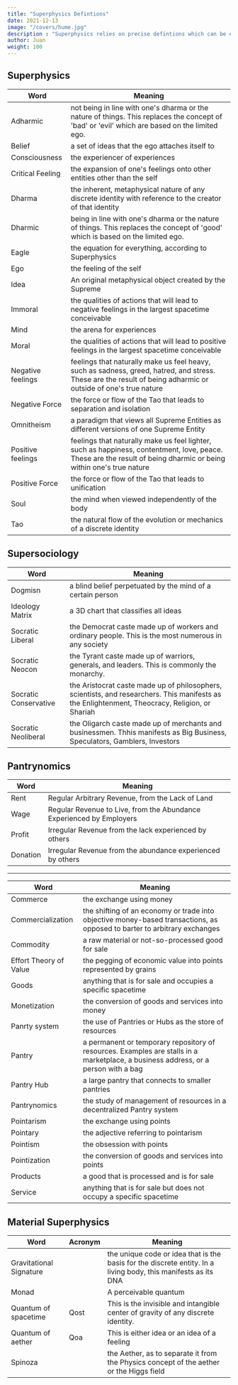 ```yaml
---
title: "Superphysics Defintions"
date: 2021-12-13
image: "/covers/hume.jpg"
description : "Superphysics relies on precise defintions which can be eventually followed by future artificially-intelligent systems"
author: Juan
weight: 100
---
```




## Superphysics

Word | Meaning
--- | ---
Adharmic | not being in line with one's dharma or the nature of things. This replaces the concept of 'bad' or 'evil' which are based on the limited ego. 
Belief | a set of ideas that the ego attaches itself to
Consciousness | the experiencer of experiences 
Critical Feeling | the expansion of one's feelings onto other entities other than the self 
Dharma | the inherent, metaphysical nature of any discrete identity with reference to the creator of that identity 
Dharmic | being in line with one's dharma or the nature of things. This replaces the concept of 'good' which is based on the limited ego.
Eagle | the equation for everything, according to Superphysics
Ego | the feeling of the self 
Idea | An original metaphysical object created by the Supreme
Immoral | the qualities of actions that will lead to negative feelings in the largest spacetime conceivable
Mind | the arena for experiences
Moral | the qualities of actions that will lead to positive feelings in the largest spacetime conceivable
Negative feelings | feelings that naturally make us feel heavy, such as sadness, greed, hatred, and stress. These are the result of being adharmic or outside of one's true nature
Negative Force | the force or flow of the Tao that leads to separation and isolation
Omnitheism | a paradigm that views all Supreme Entities as different versions of one Supreme Entity 
Positive feelings | feelings that naturally make us feel lighter, such as happiness, contentment, love, peace. These are the result of being dharmic or being within one's true nature
Positive Force | the force or flow of the Tao that leads to unification
Soul | the mind when viewed independently of the body
Tao | the natural flow of the evolution or mechanics of a discrete identity


## Supersociology

Word | Meaning
--- | ---
Dogmisn | a blind belief perpetuated by the mind of a certain person
Ideology Matrix | a 3D chart that classifies all ideas
Socratic Liberal | the Democrat caste made up of workers and ordinary people. This is the most numerous in any society
Socratic Neocon | the Tyrant caste made up of warriors, generals, and leaders. This is commonly the monarchy. 
Socratic Conservative | the Aristocrat caste made up of philosophers, scientists, and researchers. This manifests as the Enlightenment, Theocracy, Religion, or Shariah</li>
Socratic Neoliberal | the Oligarch caste made up of merchants and businessmen. Thhis manifests as Big Business, Speculators, Gamblers, Investors


## Pantrynomics 

Word | Meaning
--- | ---
Rent | Regular Arbitrary Revenue, from the Lack of Land
Wage | Regular Revenue to Live, from the Abundance Experienced by Employers
Profit | Irregular Revenue from the lack experienced by others
Donation | Irregular Revenue from the abundance experienced by others 

---

Word | Meaning
--- | ---
Commerce | the exchange using money
Commercialization | the shifting of an economy or trade into objective money-based transactions, as opposed to barter to arbitrary exchanges
Commodity | a raw material or not-so-processed good for sale 
Effort Theory of Value | the pegging of economic value into points represented by grains
Goods | anything that is for sale and occupies a specific spacetime 
Monetization | the conversion of goods and services into money
Panrty system | the use of Pantries or Hubs as the store of resources
Pantry | a permanent or temporary repository of resources. Examples are stalls in a marketplace, a business address, or a person with a bag 
Pantry Hub | a large pantry that connects to smaller pantries
Pantrynomics | the study of management of resources in a decentralized Pantry system
Pointarism | the exchange using points
Pointary | the adjective referring to pointarism
Pointism | the obsession with points
Pointization | the conversion of goods and services into points 
Products | a good that is processed and is for sale
Service | anything that is for sale but does not occupy a specific spacetime 


## Material Superphysics

Word | Acronym | Meaning
--- | --- | ---
Gravitational Signature | | the unique code or idea that is the basis for the discrete entity. In a living body, this manifests as its DNA
Monad | | A perceivable quantum 
Quantum of spacetime | Qost | This is the invisible and intangible center of gravity of any discrete identity. 
Quantum of aether | Qoa | This is either idea or an idea of a feeling
Spinoza | | the Aether, as to separate it from the Physics concept of the aether or the Higgs field

